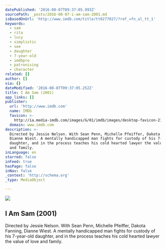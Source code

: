 ```yaml
---
datePublished: '2016-08-07T09:37:05.993Z'
sourcePath: _posts/2016-08-07-i-am-sam-2001.md
isBasedOnUrl: 'http://www.imdb.com/title/tt0277027/?ref_=fn_al_tt_1'
keywords:
  - sam
  - rita
  - lucy
  - simplistic
  - see
  - daughter
  - 7-year-old
  - imdbpro
  - patronising
  - character
related: []
author: []
via: {}
dateModified: '2016-08-07T09:37:05.252Z'
title: I Am Sam (2001)
app_links: []
publisher:
  url: 'http://www.imdb.com'
  name: IMDb
  favicon: >-
    http://ia.media-imdb.com/images/G/01/imdb/images/desktop-favicon-2165806970._CB282524575_.ico
  domain: www.imdb.com
description: >-
  Directed by Jessie Nelson. With Sean Penn, Michelle Pfeiffer, Dakota Fanning,
  Dianne Wiest. A mentally handicapped man fights for custody of his 7-year-old
  daughter, and in the process teaches his cold hearted lawyer the value of love
  and family.
inLanguage: en
starred: false
inFeed: true
hasPage: false
inNav: false
_context: 'http://schema.org'
_type: MediaObject

---
```

<article style=""><img src="https://imgflo.herokuapp.com/graph/vahj1ThiexotieMo/55fae434f048eb0b04e8ead26916d9d2/noop.jpg?input=http%3A%2F%2Fweb.archive.org%2Fweb%2F20160629213253%2Fhttp%3A%2F%2Fia.media-imdb.com%2Fimages%2FM%2FMV5BMTg4Nzg0MDg4N15BMl5BanBnXkFtZTYwNTAxMzU5._V1_UY1200_CR85%2C0%2C630%2C1200_AL_.jpg" /><h1>I Am Sam (2001)</h1><p>Directed by Jessie Nelson. With Sean Penn, Michelle Pfeiffer, Dakota Fanning, Dianne Wiest. A mentally handicapped man fights for custody of his 7-year-old daughter, and in the process teaches his cold hearted lawyer the value of love and family.</p></article>